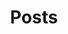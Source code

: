 ---
title: "Posts"
layout: collection
permalink: /postsGrid/
collection: posts
entries_layout: grid
---